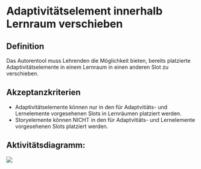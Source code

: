 # Adaptivitätselement innerhalb Lernraum verschieben

## Definition

Das Autorentool muss Lehrenden die Möglichkeit bieten, bereits platzierte Adaptivitätselemente in einem Lernraum in
einen anderen Slot zu verschieben.

## Akzeptanzkriterien

- Adaptivitätselemente können nur in den für Adaptvitiäts- und Lernelemente vorgesehenen Slots in Lernräumen platziert werden.
- Storyelemente können NICHT in den für Adaptvitiäts- und Lernelemente vorgesehenen Slots platziert werden.

## Aktivitätsdiagramm:
![](imageAWA0039_0040_0041.png)